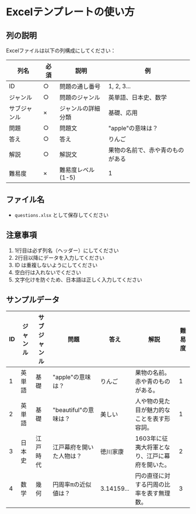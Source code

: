 # Excelテンプレートの使い方

## 列の説明

Excelファイルは以下の列構成にしてください：

| 列名 | 必須 | 説明 | 例 |
|------|------|------|-----|
| ID | ○ | 問題の通し番号 | 1, 2, 3... |
| ジャンル | ○ | 問題のジャンル | 英単語、日本史、数学 |
| サブジャンル | × | ジャンルの詳細分類 | 基礎、応用 |
| 問題 | ○ | 問題文 | "apple"の意味は？ |
| 答え | ○ | 答え | りんご |
| 解説 | ○ | 解説文 | 果物の名前で、赤や青のものがある |
| 難易度 | × | 難易度レベル(1-5) | 1 |

## ファイル名
- `questions.xlsx` として保存してください

## 注意事項
1. 1行目は必ず列名（ヘッダー）にしてください
2. 2行目以降にデータを入力してください
3. ID は重複しないようにしてください
4. 空白行は入れないでください
5. 文字化けを防ぐため、日本語は正しく入力してください

## サンプルデータ

| ID | ジャンル | サブジャンル | 問題 | 答え | 解説 | 難易度 |
|----|---------|-------------|------|------|------|-------|
| 1 | 英単語 | 基礎 | "apple"の意味は？ | りんご | 果物の名前。赤や青のものがある。 | 1 |
| 2 | 英単語 | 基礎 | "beautiful"の意味は？ | 美しい | 人や物の見た目が魅力的なことを表す形容詞。 | 1 |
| 3 | 日本史 | 江戸時代 | 江戸幕府を開いた人物は？ | 徳川家康 | 1603年に征夷大将軍となり、江戸に幕府を開いた。 | 2 |
| 4 | 数学 | 幾何 | 円周率πの近似値は？ | 3.14159... | 円の直径に対する円周の比率を表す無理数。 | 3 |
